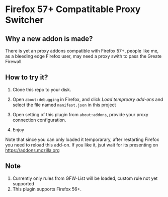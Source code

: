 Firefox 57+ Compatitable Proxy Switcher
=======================================

Why a new addon is made?
-----------------------

There is yet an proxy addons compatible with Firefox 57+, people like me,
as a bleeding edge Firefox user, may need a proxy swith to pass the Greate
Firewall.

How to try it?
--------------

1. Clone this repo to your disk.

2. Open `about:debugging` in Firefox, and click *Load temproary add-ons* and
   select the file named `manifest.json` in this project
3. Open setting of this plugin from `about:addons`, provide your proxy
   connection configuration.
4. Enjoy

Note that since you can only loaded it temporarary, after restarting Firefox
you need to reload this add-on. If you like it, jsut wait for its presenting
on https://addons.mozilla.org

Note
----
1. Currently only rules from GFW-List will be loaded, custom rule not yet supported
2. This plugin supports Firefox 56+.
